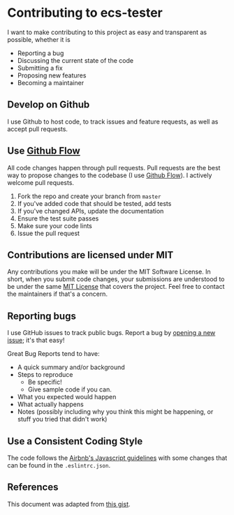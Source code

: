 # Contributing to ecs-tester
I want to make contributing to this project as easy and transparent as possible, whether it is

- Reporting a bug
- Discussing the current state of the code
- Submitting a fix
- Proposing new features
- Becoming a maintainer

## Develop on Github
I use Github to host code, to track issues and feature requests, as well as accept pull requests.

## Use [Github Flow](https://guides.github.com/introduction/flow/index.html)
All code changes happen through pull requests. Pull requests are the best way to propose changes to the codebase (I use [Github Flow](https://guides.github.com/introduction/flow/index.html)). I actively welcome pull requests.

1. Fork the repo and create your branch from `master`
1. If you've added code that should be tested, add tests
1. If you've changed APIs, update the documentation
1. Ensure the test suite passes
1. Make sure your code lints
1. Issue the pull request

## Contributions are licensed under MIT
Any contributions you make will be under the MIT Software License. In short, when you submit code changes, your submissions are understood to be under the same [MIT License](http://choosealicense.com/licenses/mit/) that covers the project. Feel free to contact the maintainers if that's a concern.

## Reporting bugs
I use GitHub issues to track public bugs. Report a bug by [opening a new issue](https://github.com/yashdalfthegray/ecs-tester/issues); it's that easy!

Great Bug Reports tend to have:

- A quick summary and/or background
- Steps to reproduce
  - Be specific!
  - Give sample code if you can.
- What you expected would happen
- What actually happens
- Notes (possibly including why you think this might be happening, or stuff you tried that didn't work)

## Use a Consistent Coding Style
The code follows the [Airbnb's Javascript guidelines](https://github.com/airbnb/javascript) with some changes that can be found in the `.eslintrc.json`.

## References
This document was adapted from [this gist](https://gist.github.com/briandk/3d2e8b3ec8daf5a27a62).
